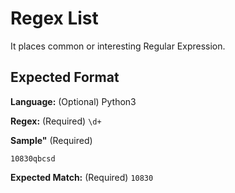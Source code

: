 # Regex List

It places common or interesting Regular Expression.

## Expected Format

**Language:** (Optional) Python3

**Regex:** (Required)
`\d+`

**Sample"** (Required)
```
10830qbcsd
```

**Expected Match:** (Required)
`10830`
